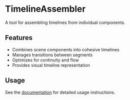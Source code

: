 # TimelineAssembler

A tool for assembling timelines from individual components.

## Features

- Combines scene components into cohesive timelines
- Manages transitions between segments
- Optimizes for continuity and flow
- Provides visual timeline representation

## Usage

See the [documentation](../../docs/usage/timeline-assembler.md) for detailed usage instructions.